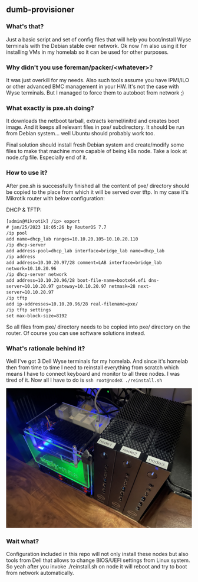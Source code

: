 ## dumb-provisioner

### What's that?

Just a basic script and set of config files that will help you boot/install Wyse terminals with the Debian stable over network.
Ok now I'm also using it for installing VMs in my homelab so it can be used for other purposes.

### Why didn't you use foreman/packer/\<whatever\>?

It was just overkill for my needs. Also such tools assume you have IPMI/ILO or other advanced BMC management in your HW.
It's not the case with Wyse terminals. But I managed to force them to autoboot from network ;)

### What exactly is pxe.sh doing?

It downloads the netboot tarball, extracts kernel/initrd and creates boot image.
And it keeps all relevant files in pxe/ subdirectory.
It should be run from Debian system... well Ubuntu should probably work too.

Final solution should install fresh Debian system and create/modify some files to make that machine more capable of being k8s node.
Take a look at node.cfg file. Especially end of it.

### How to use it?

After pxe.sh is successfully finished all the content of pxe/ directory should be copied to the place from which it will be served over tftp.
In my case it's Mikrotik router with below configuration:

DHCP & TFTP:

    [admin@Mikrotik] /ip> export
    # jan/25/2023 18:05:26 by RouterOS 7.7
    /ip pool
    add name=dhcp_lab ranges=10.10.20.105-10.10.20.110
    /ip dhcp-server
    add address-pool=dhcp_lab interface=bridge_lab name=dhcp_lab
    /ip address
    add address=10.10.20.97/28 comment=LAB interface=bridge_lab network=10.10.20.96
    /ip dhcp-server network
    add address=10.10.20.96/28 boot-file-name=bootx64.efi dns-server=10.10.20.97 gateway=10.10.20.97 netmask=28 next-server=10.10.20.97
    /ip tftp
    add ip-addresses=10.10.20.96/28 real-filename=pxe/
    /ip tftp settings
    set max-block-size=8192

So all files from pxe/ directory needs to be copied into pxe/ directory on the router.
Of course you can use software solutions instead. 

### What's rationale behind it?

Well I've got 3 Dell Wyse terminals for my homelab. And since it's homelab then from time to time I need to reinstall everything from scratch which means I have to connect keyboard and monitor to all three nodes. 
I was tired of it. Now all I have to do is `ssh root@nodeX ./reinstall.sh`

![lab](IMG_0891.jpeg)

### Wait what? 

Configuration included in this repo will not only install these nodes but also tools from Dell that allows to change BIOS/UEFI settings from Linux system.
So yeah after you invoke ./reinstall.sh on node it will reboot and try to boot from network automatically.

